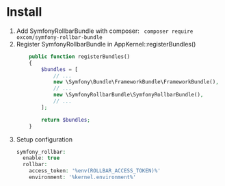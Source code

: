# Install
1. Add SymfonyRollbarBundle with composer: ``` composer require oxcom/symfony-rollbar-bundle```
2. Register SymfonyRollbarBundle in AppKernel::registerBundles()
    ```php
        public function registerBundles()
        {
            $bundles = [
                // ...
                new \Symfony\Bundle\FrameworkBundle\FrameworkBundle(),
                // ...
                new \SymfonyRollbarBundle\SymfonyRollbarBundle(),
                // ...
            ];
    
            return $bundles;
        }
    ```
3. Setup configuration
    ```php
    symfony_rollbar:
      enable: true
      rollbar:
        access_token: '%env(ROLLBAR_ACCESS_TOKEN)%'
        environment: '%kernel.environment%'
    ```